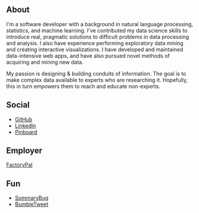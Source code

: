 ## About

I'm a software developer with a background in natural language processing, statistics, and machine learning. I've contributed my data science skills to introduce real, pragmatic solutions to difficult problems in data processing and analysis. I also have experience performing exploratory data mining and creating interactive visualizations. I have developed and maintained data-intensive web apps, and have also pursued novel methods of acquiring and mining new data.

My passion is designing & building conduits of information. The goal is to make complex data available to experts who are researching it. Hopefully, this in turn empowers them to reach and educate non-experts.

## Social

* [GitHub](http://github.com/boblannon)
* [LinkedIn](http://www.linkedin.com/in/boblannon/)
* [Pinboard](https://pinboard.in/u:boblannon)

## Employer

[FactoryPal](https://factorypal.com)


## Fun
* [SummaryBug](https://twitter.com/SummaryBug)
* [BumbleTweet](https://github.com/boblannon/bumbletweet) 

